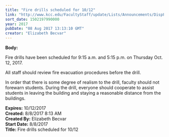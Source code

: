 ```yaml
---
title: "Fire drills scheduled for 10/12"
link: "http://www.kcc.edu/FacultyStaff/update/Lists/Announcements/DispForm.aspx?ID=2480"
sort_date: 1502197990000
year: 2017
pubDate: "08 Aug 2017 13:13:10 GMT"
creator: "Elizabeth Becvar"
---
```


<div><b>Body:</b> <div class="ExternalClassE6BCB57FBA8647CDADB4EBB1DA4315C8"><p>​Fire drills have been scheduled for 9:15 a.m. and 5:15 p.m. on Thursday Oct. 12, 2017.</p>
<p>All staff should review fire evacuation procedures before the drill.</p>
<p>In order that there is some degree of realism to the drill, faculty should not forewarn students. During the drill, everyone should cooperate to assist students in leaving the building and staying a reasonable distance from the buildings.</p></div></div>
<div><b>Expires:</b> 10/12/2017</div>
<div><b>Created:</b> 8/8/2017 8:13 AM</div>
<div><b>Created By:</b> Elizabeth Becvar</div>
<div><b>Start Date:</b> 8/8/2017</div>
<div><b>Title:</b> Fire drills scheduled for 10/12</div>
